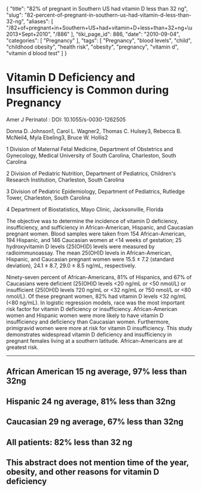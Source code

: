 {
    "title": "82% of pregnant in Southern US had vitamin D less than 32 ng",
    "slug": "82-percent-of-pregnant-in-southern-us-had-vitamin-d-less-than-32-ng",
    "aliases": [
        "/82+of+pregnant+in+Southern+US+had+vitamin+D+less+than+32+ng+\u2013+Sept+2010",
        "/886"
    ],
    "tiki_page_id": 886,
    "date": "2010-09-04",
    "categories": [
        "Pregnancy"
    ],
    "tags": [
        "Pregnancy",
        "blood levels",
        "child",
        "childhood obesity",
        "health risk",
        "obesity",
        "pregnancy",
        "vitamin d",
        "vitamin d blood test"
    ]
}


# Vitamin D Deficiency and Insufficiency is Common during Pregnancy

Amer J Perinatol : DOI: 10.1055/s-0030-1262505

Donna D. Johnson1, Carol L. Wagner2, Thomas C. Hulsey3, Rebecca B. McNeil4, Myla Ebeling3, Bruce W. Hollis2

1 Division of Maternal Fetal Medicine, Department of Obstetrics and Gynecology, Medical University of South Carolina, Charleston, South Carolina

2 Division of Pediatric Nutrition, Department of Pediatrics, Children's Research Institution, Charleston, South Carolina

3 Division of Pediatric Epidemiology, Department of Pediatrics, Rutledge Tower, Charleston, South Carolina

4 Department of Biostatistics, Mayo Clinic, Jacksonville, Florida

The objective was to determine the incidence of vitamin D deficiency, insufficiency, and sufficiency in African-American, Hispanic, and Caucasian pregnant women. Blood samples were taken from 154 African-American, 194 Hispanic, and 146 Caucasian women at <14 weeks of gestation; 25 hydroxyvitamin D levels (25(OH)D) levels were measured by radioimmunoassay. The mean 25(OH)D levels in African-American, Hispanic, and Caucasian pregnant women were 15.5 ± 7.2 (standard deviation), 24.1 ± 8.7, 29.0 ± 8.5 ng/mL, respectively. 

Ninety-seven percent of African-Americans, 81% of Hispanics, and 67% of Caucasians were deficient (25(OH)D levels <20 ng/mL or <50 nmol/L) or insufficient (25(OH)D levels ?20 ng/mL or <32 ng/mL or ?50 nmol/L or <80 nmol/L). Of these pregnant women, 82% had vitamin D levels <32 ng/mL (<80 ng/mL). In logistic regression models, race was the most important risk factor for vitamin D deficiency or insufficiency. African-American women and Hispanic women were more likely to have vitamin D insufficiency and deficiency than Caucasian women. Furthermore, primigravid women were more at risk for vitamin D insufficiency. This study demonstrates widespread vitamin D deficiency and insufficiency in pregnant females living at a southern latitude. African-Americans are at greatest risk.

---

## African American 15 ng average, 97% less than 32ng

## Hispanic 24 ng average, 81% less than 32ng

## Caucasian 29 ng average, 67% less than 32ng

## All patients: 82% less than 32 ng

## This abstract does not mention time of the year, obesity, and other reasons for vitamin D deficiency